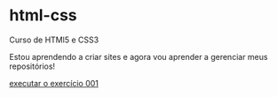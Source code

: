 # html-css
 Curso de HTMl5 e CSS3

Estou aprendendo a criar sites e agora vou aprender a gerenciar meus repositórios!

<a href="https://eliomar-vinicius7.github.io/html-css/exerc%C3%ADcios/ex001/index.html"> executar o exercício 001</a>
